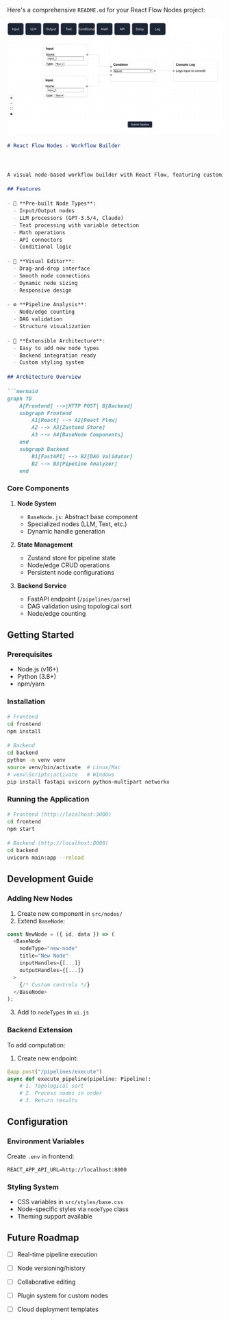 Here's a comprehensive `README.md` for your React Flow Nodes project:

![Project Screenshot](./image.png) 
```markdown
# React Flow Nodes - Workflow Builder



A visual node-based workflow builder with React Flow, featuring customizable nodes, pipeline analysis, and DAG validation.

## Features

- 🧩 **Pre-built Node Types**:
  - Input/Output nodes
  - LLM processors (GPT-3.5/4, Claude)
  - Text processing with variable detection
  - Math operations
  - API connectors
  - Conditional logic

- 🎨 **Visual Editor**:
  - Drag-and-drop interface
  - Smooth node connections
  - Dynamic node sizing
  - Responsive design

- ⚙️ **Pipeline Analysis**:
  - Node/edge counting
  - DAG validation
  - Structure visualization

- 🔌 **Extensible Architecture**:
  - Easy to add new node types
  - Backend integration ready
  - Custom styling system

## Architecture Overview

```mermaid
graph TD
    A[Frontend] -->|HTTP POST| B[Backend]
    subgraph Frontend
        A1[React] --> A2[React Flow]
        A2 --> A3[Zustand Store]
        A3 --> A4[BaseNode Components]
    end
    subgraph Backend
        B1[FastAPI] --> B2[DAG Validator]
        B2 --> B3[Pipeline Analyzer]
    end
```

### Core Components

1. **Node System**
   - `BaseNode.js`: Abstract base component
   - Specialized nodes (LLM, Text, etc.)
   - Dynamic handle generation

2. **State Management**
   - Zustand store for pipeline state
   - Node/edge CRUD operations
   - Persistent node configurations

3. **Backend Service**
   - FastAPI endpoint (`/pipelines/parse`)
   - DAG validation using topological sort
   - Node/edge counting

## Getting Started

### Prerequisites
- Node.js (v16+)
- Python (3.8+)
- npm/yarn

### Installation
```bash
# Frontend
cd frontend
npm install

# Backend
cd backend
python -m venv venv
source venv/bin/activate  # Linux/Mac
# venv\Scripts\activate   # Windows
pip install fastapi uvicorn python-multipart networkx
```

### Running the Application
```bash
# Frontend (http://localhost:3000)
cd frontend
npm start

# Backend (http://localhost:8000)
cd backend
uvicorn main:app --reload
```

## Development Guide

### Adding New Nodes
1. Create new component in `src/nodes/`
2. Extend `BaseNode`:
```javascript
const NewNode = ({ id, data }) => (
  <BaseNode
    nodeType="new-node"
    title="New Node"
    inputHandles={[...]}
    outputHandles={[...]}
  >
    {/* Custom controls */}
  </BaseNode>
);
```
3. Add to `nodeTypes` in `ui.js`

### Backend Extension
To add computation:
1. Create new endpoint:
```python
@app.post("/pipelines/execute")
async def execute_pipeline(pipeline: Pipeline):
    # 1. Topological sort
    # 2. Process nodes in order
    # 3. Return results
```

## Configuration

### Environment Variables
Create `.env` in frontend:
```env
REACT_APP_API_URL=http://localhost:8000
```

### Styling System
- CSS variables in `src/styles/base.css`
- Node-specific styles via `nodeType` class
- Theming support available

## Future Roadmap

- [ ] Real-time pipeline execution
- [ ] Node versioning/history
- [ ] Collaborative editing
- [ ] Plugin system for custom nodes
- [ ] Cloud deployment templates


